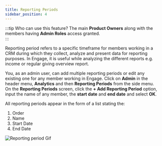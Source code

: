 ```yaml
---
title: Reporting Periods
sidebar_position: 4
---
```


:::tip Who can use this feature?
The main **Product Owners** along with the members having **Admin Roles** access granted.  
:::

Reporting period refers to a specific timeframe for members working in a CRM during which they collect, analyze and present data for reporting purposes. In Engage, it is useful while analyzing the different reports e.g. income or regular giving overview report. 

You, as an admin user, can add multiple reporting periods or edit any existing one for any member working in Engage. Click on **Admin** in the header menu, **Analytics** and then **Reporting Periods** from the side menu. On the **Reporting Periods** screen, click the **+ Add Reporting Period** option, input the name of any member, the **start date** and **end date** and select **OK**.

All reporting periods appear in the form of a list stating the:

1. Order
2. Name
3. Start Date
4. End Date

![Reporting period Gif](./reporting-periods.gif)
